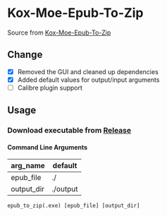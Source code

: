# Kox-Moe-Epub-To-Zip

Source from [Kox-Moe-Epub-To-Zip](https://github.com/Dean-Zheng/Kox-Moe-Epub-To-Zip)

## Change
- [x] Removed the GUI and cleaned up dependencies
- [x] Added default values for output/input arguments
- [ ] Calibre plugin support

## Usage
### Download executable from [Release](https://github.com/bennyz327/Kox-Moe-Epub-To-Zip/releases/latest)
#### Command Line Arguments
| arg_name       | default  |
|------------|----------|
| epub_file  | ./       |
| output_dir | ./output |
```shell
epub_to_zip(.exe) [epub_file] [output_dir]
```
